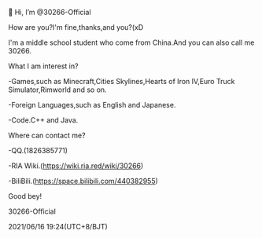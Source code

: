 👋 Hi, I’m @30266-Official

How are you?I'm fine,thanks,and you?(xD

I'm a middle school student who come from China.And you can also call me 30266.


What I am interest in?

-Games,such as Minecraft,Cities Skylines,Hearts of Iron IV,Euro Truck Simulator,Rimworld and so on.

-Foreign Languages,such as English and Japanese.

-Code.C++ and Java.


Where can contact me?

-QQ.(1826385771)

-RIA Wiki.(https://wiki.ria.red/wiki/30266)

-BiliBili.(https://space.bilibili.com/440382955)


Good bey!

30266-Official

2021/06/16 19:24(UTC+8/BJT)
<!---
30266-Official/30266-Official is a ✨ special ✨ repository because its `README.md` (this file) appears on your GitHub profile.
You can click the Preview link to take a look at your changes.
--->
